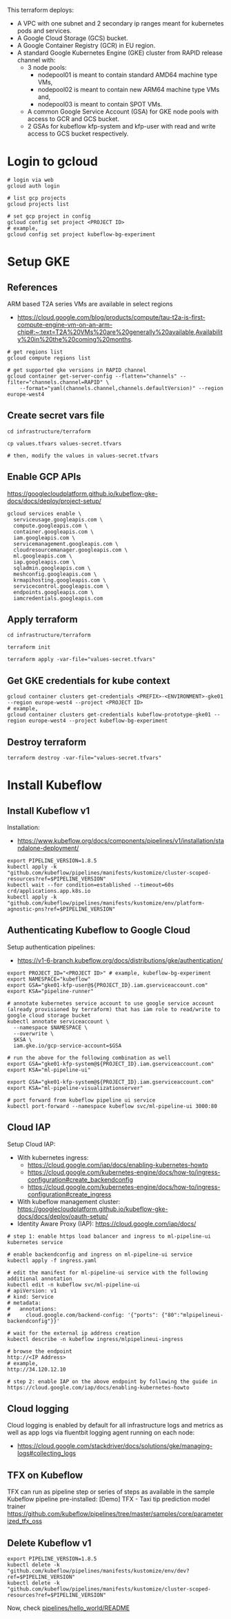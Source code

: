 This terraform deploys:

- A VPC with one subnet and 2 secondary ip ranges meant for kubernetes pods and services.
- A Google Cloud Storage (GCS) bucket.
- A Google Container Registry (GCR) in EU region.
- A standard Google Kubernetes Engine (GKE) cluster from RAPID release channel with:
  - 3 node pools:
    - nodepool01 is meant to contain standard AMD64 machine type VMs,
    - nodepool02 is meant to contain new ARM64 machine type VMs and,
    - nodepool03 is meant to contain SPOT VMs.
  - A common Google Service Account (GSA) for GKE node pools with access to GCR and GCS bucket.
  - 2 GSAs for kubeflow kfp-system and kfp-user with read and write access to GCS bucket respectively.


# Login to gcloud
```shell
# login via web
gcloud auth login

# list gcp projects
gcloud projects list

# set gcp project in config
gcloud config set project <PROJECT ID>
# example,
gcloud config set project kubeflow-bg-experiment
```


# Setup GKE

## References
ARM based T2A series VMs are available in select regions
- https://cloud.google.com/blog/products/compute/tau-t2a-is-first-compute-engine-vm-on-an-arm-chip#:~:text=T2A%20VMs%20are%20generally%20available,Availability%20in%20the%20coming%20months.
```shell
# get regions list
gcloud compute regions list

# get supported gke versions in RAPID channel
gcloud container get-server-config --flatten="channels" --filter="channels.channel=RAPID" \
    --format="yaml(channels.channel,channels.defaultVersion)" --region europe-west4
```

## Create secret vars file
```shell
cd infrastructure/terraform

cp values.tfvars values-secret.tfvars

# then, modify the values in values-secret.tfvars
```

## Enable GCP APIs
https://googlecloudplatform.github.io/kubeflow-gke-docs/docs/deploy/project-setup/
```shell
gcloud services enable \
  serviceusage.googleapis.com \
  compute.googleapis.com \
  container.googleapis.com \
  iam.googleapis.com \
  servicemanagement.googleapis.com \
  cloudresourcemanager.googleapis.com \
  ml.googleapis.com \
  iap.googleapis.com \
  sqladmin.googleapis.com \
  meshconfig.googleapis.com \
  krmapihosting.googleapis.com \
  servicecontrol.googleapis.com \
  endpoints.googleapis.com \
  iamcredentials.googleapis.com
```

## Apply terraform
```shell
cd infrastructure/terraform

terraform init

terraform apply -var-file="values-secret.tfvars"
```

## Get GKE credentials for kube context
```shell
gcloud container clusters get-credentials <PREFIX>-<ENVIRONMENT>-gke01 --region europe-west4 --project <PROJECT ID>
# example,
gcloud container clusters get-credentials kubeflow-prototype-gke01 --region europe-west4 --project kubeflow-bg-experiment
```

## Destroy terraform
```shell
terraform destroy -var-file="values-secret.tfvars"
```


# Install Kubeflow

## Install Kubeflow v1
Installation:
- https://www.kubeflow.org/docs/components/pipelines/v1/installation/standalone-deployment/
```shell
export PIPELINE_VERSION=1.8.5
kubectl apply -k "github.com/kubeflow/pipelines/manifests/kustomize/cluster-scoped-resources?ref=$PIPELINE_VERSION"
kubectl wait --for condition=established --timeout=60s crd/applications.app.k8s.io
kubectl apply -k "github.com/kubeflow/pipelines/manifests/kustomize/env/platform-agnostic-pns?ref=$PIPELINE_VERSION"
```

## Authenticating Kubeflow to Google Cloud
Setup authentication pipelines:
- https://v1-6-branch.kubeflow.org/docs/distributions/gke/authentication/

```shell
export PROJECT_ID="<PROJECT ID>" # example, kubeflow-bg-experiment
export NAMESPACE="kubeflow"
export GSA="gke01-kfp-user@${PROJECT_ID}.iam.gserviceaccount.com"
export KSA="pipeline-runner"

# annotate kubernetes service account to use google service account (already provisioned by terraform) that has iam role to read/write to google cloud storage bucket
kubectl annotate serviceaccount \
  --namespace $NAMESPACE \
  --overwrite \
  $KSA \
  iam.gke.io/gcp-service-account=$GSA

# run the above for the following combination as well
export GSA="gke01-kfp-system@${PROJECT_ID}.iam.gserviceaccount.com"
export KSA="ml-pipeline-ui"

export GSA="gke01-kfp-system@${PROJECT_ID}.iam.gserviceaccount.com"
export KSA="ml-pipeline-visualizationserver"

# port forward from kubeflow pipeline ui service
kubectl port-forward --namespace kubeflow svc/ml-pipeline-ui 3000:80
```

## Cloud IAP
Setup Cloud IAP:
- With kubernetes ingress:
  - https://cloud.google.com/iap/docs/enabling-kubernetes-howto
  - https://cloud.google.com/kubernetes-engine/docs/how-to/ingress-configuration#create_backendconfig
  - https://cloud.google.com/kubernetes-engine/docs/how-to/ingress-configuration#create_ingress
- With kubeflow management cluster: https://googlecloudplatform.github.io/kubeflow-gke-docs/docs/deploy/oauth-setup/
- Identity Aware Proxy (IAP): https://cloud.google.com/iap/docs/
```shell
# step 1: enable https load balancer and ingress to ml-pipeline-ui kubernetes service

# enable backendconfig and ingress on ml-pipeline-ui service
kubectl apply -f ingress.yaml

# edit the manifest for ml-pipeline-ui service with the following additional annotation
kubectl edit -n kubeflow svc/ml-pipeline-ui
# apiVersion: v1
# kind: Service
# metadata:
#   annotations:
#     cloud.google.com/backend-config: '{"ports": {"80":"mlpipelineui-backendconfig"}}'

# wait for the external ip address creation
kubectl describe -n kubeflow ingress/mlpipelineui-ingress

# browse the endpoint
http://<IP Address>
# example,
http://34.120.12.10

# step 2: enable IAP on the above endpoint by following the guide in https://cloud.google.com/iap/docs/enabling-kubernetes-howto
```

## Cloud logging
Cloud logging is enabled by default for all infrastructure logs and metrics as well as app logs via fluentbit logging agent running on each node:
- https://cloud.google.com/stackdriver/docs/solutions/gke/managing-logs#collecting_logs

## TFX on Kubeflow
TFX can run as pipeline step or series of steps as available in the sample Kubeflow pipeline pre-installed:
[Demo] TFX - Taxi tip prediction model trainer
https://github.com/kubeflow/pipelines/tree/master/samples/core/parameterized_tfx_oss

## Delete Kubeflow v1
```shell
export PIPELINE_VERSION=1.8.5
kubectl delete -k "github.com/kubeflow/pipelines/manifests/kustomize/env/dev?ref=$PIPELINE_VERSION"
kubectl delete -k "github.com/kubeflow/pipelines/manifests/kustomize/cluster-scoped-resources?ref=$PIPELINE_VERSION"
```

Now, check [pipelines/hello_world/README](../../pipelines/hello_world/README.md)
